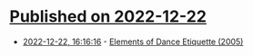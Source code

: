 # [Published on 2022-12-22](index.md)

* [2022-12-22, 16:16:16](https://news.ycombinator.com/item?id=34094923) - [Elements of Dance Etiquette (2005)](https://personal.utdallas.edu/~aria/dance/etiquette.html)
